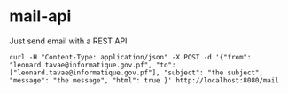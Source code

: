 # mail-api
Just send email with a REST API

```
curl -H "Content-Type: application/json" -X POST -d '{"from": "leonard.tavae@informatique.gov.pf", "to": ["leonard.tavae@informatique.gov.pf"], "subject": "the subject", "message": "the message", "html": true }' http://localhost:8080/mail
```
